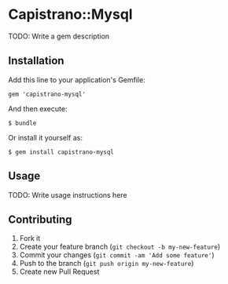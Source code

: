 # Capistrano::Mysql

TODO: Write a gem description

## Installation

Add this line to your application's Gemfile:

    gem 'capistrano-mysql'

And then execute:

    $ bundle

Or install it yourself as:

    $ gem install capistrano-mysql

## Usage

TODO: Write usage instructions here

## Contributing

1. Fork it
2. Create your feature branch (`git checkout -b my-new-feature`)
3. Commit your changes (`git commit -am 'Add some feature'`)
4. Push to the branch (`git push origin my-new-feature`)
5. Create new Pull Request
